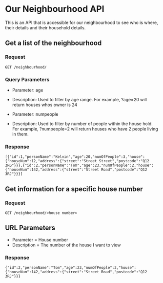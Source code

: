 # Our Neighbourhood API

This is an API that is accessible for our neighbourhood to see who is where, their details and their household details.

## Get a list of the neighbourhood

### Request

```
GET /neighbourhood/

```

### Query Parameters

- Parameter: age
- Description: Used to filter by age range. For example, ?age=20 will return houses whos owner is 24

- Parameter: numpeople
- Description: Used to filter by number of people within the house hold. For example, ?numpeople=2 will return houses who have 2 people living in them.

### Response

```
[{"id":1,"personName":"Kelvin","age":20,"numOfPeople":3,"house":{"houseNum":12,"address":{"street":"Street Street","postcode":"Q12 3RG"}}},{"id":2,"personName":"Tom","age":23,"numOfPeople":2,"house":{"houseNum":142,"address":{"street":"Street Road","postcode":"Q12 3RJ"}}}]
```

## Get information for a specific house number

### Request

```
GET /neighbourhood/<house number>
```

## URL Parameters

- Parameter = House number
- Description = The number of the house I want to view

### Response

```
{"id":2,"personName":"Tom","age":23,"numOfPeople":2,"house":{"houseNum":142,"address":{"street":"Street Road","postcode":"Q12 3RJ"}}}
```
##
